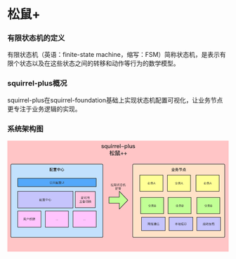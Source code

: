 

# 松鼠+



### 有限状态机的定义

有限状态机（英语：finite-state machine，缩写：FSM）简称状态机，是表示有限个状态以及在这些状态之间的转移和动作等行为的数学模型。

### squirrel-plus概况

squirrel-plus在squirrel-foundation基础上实现状态机配置可视化，让业务节点更专注于业务逻辑的实现。

### 系统架构图

![系统架构图](../doc/images/系统架构图.png)

